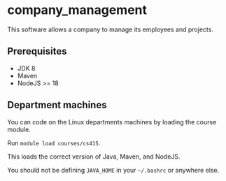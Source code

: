 # company_management
This software allows a company to manage its employees and projects.

## Prerequisites

* JDK 8
* Maven
* NodeJS >= 18

## Department machines

You can code on the Linux departments machines by loading the course module.

Run `module load courses/cs415`.

This loads the correct version of Java, Maven, and NodeJS.

You should not be defining `JAVA_HOME` in your `~/.bashrc` or anywhere else.
